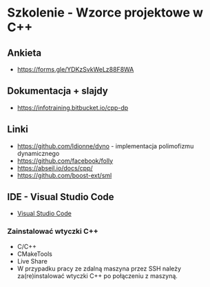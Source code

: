 # Szkolenie - Wzorce projektowe w C++ #

## Ankieta

* https://forms.gle/YDKzSvkWeLz88F8WA

## Dokumentacja + slajdy

* https://infotraining.bitbucket.io/cpp-dp


## Linki

* https://github.com/ldionne/dyno - implementacja polimofizmu dynamicznego
* https://github.com/facebook/folly
* https://abseil.io/docs/cpp/
* https://github.com/boost-ext/sml

## IDE - Visual Studio Code

* [Visual Studio Code](https://code.visualstudio.com/)

### Zainstalować wtyczki C++

* C/C++
* CMakeTools
* Live Share
* W przypadku pracy ze zdalną maszyna przez SSH należy za(re)instalować wtyczki C++ po połączeniu z maszyną.
